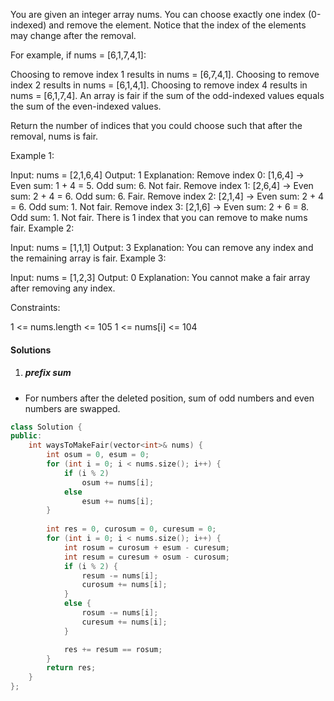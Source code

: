 You are given an integer array nums. You can choose exactly one index (0-indexed) and remove the element. Notice that the index of the elements may change after the removal.

For example, if nums = [6,1,7,4,1]:

Choosing to remove index 1 results in nums = [6,7,4,1].
Choosing to remove index 2 results in nums = [6,1,4,1].
Choosing to remove index 4 results in nums = [6,1,7,4].
An array is fair if the sum of the odd-indexed values equals the sum of the even-indexed values.

Return the number of indices that you could choose such that after the removal, nums is fair.

 

Example 1:

Input: nums = [2,1,6,4]
Output: 1
Explanation:
Remove index 0: [1,6,4] -> Even sum: 1 + 4 = 5. Odd sum: 6. Not fair.
Remove index 1: [2,6,4] -> Even sum: 2 + 4 = 6. Odd sum: 6. Fair.
Remove index 2: [2,1,4] -> Even sum: 2 + 4 = 6. Odd sum: 1. Not fair.
Remove index 3: [2,1,6] -> Even sum: 2 + 6 = 8. Odd sum: 1. Not fair.
There is 1 index that you can remove to make nums fair.
Example 2:

Input: nums = [1,1,1]
Output: 3
Explanation: You can remove any index and the remaining array is fair.
Example 3:

Input: nums = [1,2,3]
Output: 0
Explanation: You cannot make a fair array after removing any index.
 

Constraints:

1 <= nums.length <= 105
1 <= nums[i] <= 104

#### Solutions

1. ##### prefix sum

- For numbers after the deleted position, sum of odd numbers and even numbers are swapped.

```cpp
class Solution {
public:
    int waysToMakeFair(vector<int>& nums) {
        int osum = 0, esum = 0;
        for (int i = 0; i < nums.size(); i++) {
            if (i % 2)
                osum += nums[i];
            else
                esum += nums[i];
        }
        
        int res = 0, curosum = 0, curesum = 0;
        for (int i = 0; i < nums.size(); i++) {
            int rosum = curosum + esum - curesum;
            int resum = curesum + osum - curosum;
            if (i % 2) {
                resum -= nums[i];
                curosum += nums[i];
            }
            else {
                rosum -= nums[i];
                curesum += nums[i];
            }

            res += resum == rosum;
        }
        return res;
    }
};
```